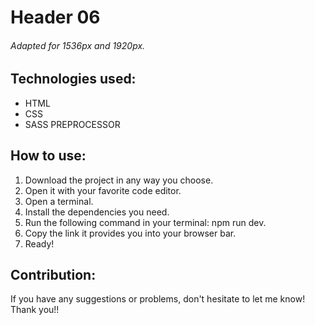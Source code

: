# Header 06

###### Adapted for 1536px and 1920px.

## Technologies used:
- HTML
- CSS
- SASS PREPROCESSOR

## How to use:
<ol>
    <li>Download the project in any way you choose.</li>
    <li>Open it with your favorite code editor.</li>
    <li>Open a terminal.</li>
    <li>Install the dependencies you need.</li>
    <li>Run the following command in your terminal: npm run dev.</li>
    <li>Copy the link it provides you into your browser bar.</li>
    <li>Ready!</li>
</ol>

## Contribution:
If you have any suggestions or problems, don't hesitate to let me know! Thank you!!